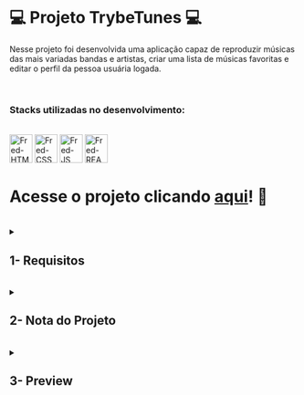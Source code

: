 # :computer: Projeto TrybeTunes :computer:

Nesse projeto foi desenvolvida uma aplicação capaz de reproduzir músicas das mais variadas bandas e artistas, criar uma lista de músicas favoritas e editar o perfil da pessoa usuária logada.

<br />

### Stacks utilizadas no desenvolvimento:
<div style="display: inline_block"><br>
  <img alt="Fred-HTML" height="50" width="40" src="https://cdn.jsdelivr.net/gh/devicons/devicon/icons/html5/html5-original.svg" />
  <img alt="Fred-CSS" height="50" width="40" src="https://cdn.jsdelivr.net/gh/devicons/devicon/icons/css3/css3-original.svg" />
  <img alt="Fred-JS" height="50" width="40" src="https://cdn.jsdelivr.net/gh/devicons/devicon/icons/javascript/javascript-original.svg" />
  <img alt="Fred-REACT" height="50" width="40" src="https://cdn.jsdelivr.net/gh/devicons/devicon/icons/react/react-original.svg" />
</div>

# Acesse o projeto clicando [aqui](https://fredericotp.github.io/trybe-project-10-trybetunes/)! :green_heart:

<br />

<details>
<summary>
  
## 1- Requisitos
  
</summary>
 
### 1. Crie as rotas necessárias para a aplicação

### 2. Crie um formulário para identificação

### 3. Crie um componente de cabeçalho

### 4. Crie os links de navegação no cabeçalho

### 5. Crie o formulário para pesquisar artistas

### 6. Faça a requisição para pesquisar artistas

### 7. Crie a lista de músicas do álbum selecionado

### 8. Crie o mecanismo para adicionar músicas na lista de músicas favoritas

### 9. Faça a requisição para recuperar as músicas favoritas ao entrar na página do Álbum

### 10. Faça a requisição para recuperar as músicas favoritas e atualizar a lista após favoritar uma música

### 11. Crie o mecanismo para remover músicas na lista de músicas favoritas

## Requisitos bônus

### 12. Crie a lista de músicas favoritas

### 13. Crie a exibição de perfil

### 14. Crie o formulário de edição de perfil

</details>
<br />

<details>
<summary>

## 2- Nota do Projeto

</summary>

## 100% :heavy_check_mark:

![Project-TrybeTunes-Grade](https://github.com/FredericoTP/trybe-project-10-trybetunes/blob/main/images/trybetunes-grade.png?raw=true)

</details>
<br />

<details>
<summary>

## 3- Preview

</summary>

![Project-TrybeTunes-Preview1](https://github.com/FredericoTP/trybe-project-10-trybetunes/blob/main/images/trybetunes-preview1.png?raw=true)
  
![Project-TrybeTunes-Preview2](https://github.com/FredericoTP/trybe-project-10-trybetunes/blob/main/images/trybetunes-preview2.png?raw=true)
  
![Project-TrybeTunes-Preview3](https://github.com/FredericoTP/trybe-project-10-trybetunes/blob/main/images/trybetunes-preview3.png?raw=true)
  
</details>
